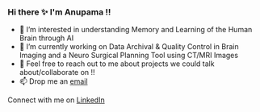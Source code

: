 ### Hi there ✨ I'm Anupama !!
                                                               
<!--
**anupamaaas/anupamaaas** is a ✨ _special_ ✨ repository because its `README.md` (this file) appears on your GitHub profile.

Here are some ideas to get you started:
- 👯 I’m looking to collaborate on ...
- 🤔 I’m looking for help with ...
- ⚡ Fun fact: ...
-->

- 🌱 I’m interested in understanding Memory and Learning of the Human Brain through AI
- 🔭 I’m currently working on Data Archival & Quality Control in Brain Imaging and a Neuro Surgical Planning Tool using CT/MRI Images
- 💬 Feel free to reach out to me about projects we could talk about/collaborate on !!
- 📫 Drop me an [email](mailto:anupamaaa7@gmail.com)

Connect with me on [LinkedIn](https://www.linkedin.com/in/anupama-s-2969aa176/)


